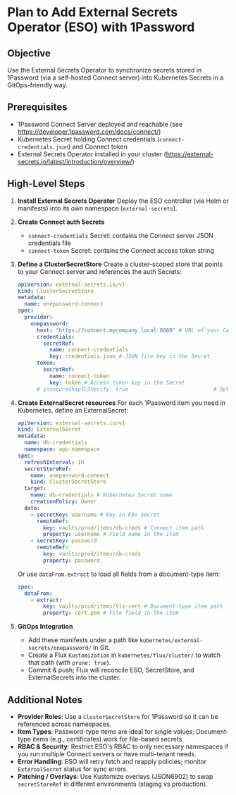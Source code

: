 # Plan to Add External Secrets Operator (ESO) with 1Password

## Objective

Use the External Secrets Operator to synchronize secrets stored in 1Password
(via a self-hosted Connect server) into Kubernetes Secrets in a GitOps-friendly
way.

## Prerequisites

- 1Password Connect Server deployed and reachable (see
  https://developer.1password.com/docs/connect/)
- Kubernetes Secret holding Connect credentials (`connect-credentials.json`) and
  Connect token
- External Secrets Operator installed in your cluster
  (https://external-secrets.io/latest/introduction/overview/)

## High-Level Steps

1. **Install External Secrets Operator** Deploy the ESO controller (via Helm or
   manifests) into its own namespace (`external-secrets`).

2. **Create Connect auth Secrets**
   - `connect-credentials` Secret: contains the Connect server JSON credentials
     file
   - `connect-token` Secret: contains the Connect access token string

3. **Define a ClusterSecretStore** Create a cluster-scoped store that points to
   your Connect server and references the auth Secrets:
   ```yaml
   apiVersion: external-secrets.io/v1
   kind: ClusterSecretStore
   metadata:
     name: onepassword-connect
   spec:
     provider:
       onepassword:
         host: "https://connect.mycompany.local:8080" # URL of your Connect server
         credentials:
           secretRef:
             name: connect-credentials
             key: credentials.json # JSON file key in the Secret
         token:
           secretRef:
             name: connect-token
             key: token # Access token key in the Secret
         # insecureSkipTLSVerify: true                           # Optional: set true if Connect uses self-signed certs
   ```

4. **Create ExternalSecret resources** For each 1Password item you need in
   Kubernetes, define an ExternalSecret:
   ```yaml
   apiVersion: external-secrets.io/v1
   kind: ExternalSecret
   metadata:
     name: db-credentials
     namespace: app-namespace
   spec:
     refreshInterval: 1h
     secretStoreRef:
       name: onepassword-connect
       kind: ClusterSecretStore
     target:
       name: db-credentials # Kubernetes Secret name
       creationPolicy: Owner
     data:
       - secretKey: username # Key in K8s Secret
         remoteRef:
           key: vaults/prod/items/db-creds # Connect item path
           property: username # Field name in the item
       - secretKey: password
         remoteRef:
           key: vaults/prod/items/db-creds
           property: password
   ```
   Or use `dataFrom.extract` to load all fields from a document-type item:
   ```yaml
   spec:
     dataFrom:
       - extract:
           key: vaults/prod/items/tls-cert # Document-type item path
           property: cert.pem # File field in the item
   ```

5. **GitOps Integration**
   - Add these manifests under a path like
     `kubernetes/external-secrets/onepassword/` in Git.
   - Create a Flux `Kustomization` in `kubernetes/flux/cluster/` to watch that
     path (with `prune: true`).
   - Commit & push; Flux will reconcile ESO, SecretStore, and ExternalSecrets
     into the cluster.

## Additional Notes

- **Provider Roles**: Use a `ClusterSecretStore` for 1Password so it can be
  referenced across namespaces.
- **Item Types**: Password-type items are ideal for single values; Document-type
  items (e.g., certificates) work for file-based secrets.
- **RBAC & Security**: Restrict ESO's RBAC to only necessary namespaces if you
  run multiple Connect servers or have multi-tenant needs.
- **Error Handling**: ESO will retry fetch and reapply policies; monitor
  `ExternalSecret` status for sync errors.
- **Patching / Overlays**: Use Kustomize overlays (JSON6902) to swap
  `secretStoreRef` in different environments (staging vs production).
